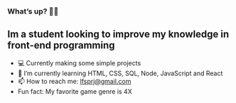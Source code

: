 ### What’s up? 🙋‍♂️

## Im a student looking to improve my knowledge in front-end programming


- 💻 Currently making some simple projects
- 🌱 I’m currently learning HTML, CSS, SQL, Node, JavaScript and React
- 📫 How to reach me: lfsprj@gmail.com
- Fun fact: My favorite game genre is 4X

